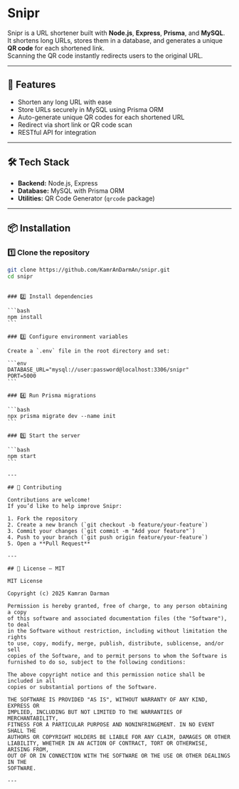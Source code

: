 # Snipr

Snipr is a URL shortener built with **Node.js**, **Express**, **Prisma**, and **MySQL**.  
It shortens long URLs, stores them in a database, and generates a unique **QR code** for each shortened link.  
Scanning the QR code instantly redirects users to the original URL.

---

## 🚀 Features

- Shorten any long URL with ease
- Store URLs securely in MySQL using Prisma ORM
- Auto-generate unique QR codes for each shortened URL
- Redirect via short link or QR code scan
- RESTful API for integration

---

## 🛠 Tech Stack

- **Backend:** Node.js, Express
- **Database:** MySQL with Prisma ORM
- **Utilities:** QR Code Generator (`qrcode` package)

---

## 📦 Installation

### 1️⃣ Clone the repository

```bash
git clone https://github.com/KamrAnDarmAn/snipr.git
cd snipr
```

````

### 2️⃣ Install dependencies

```bash
npm install
```

### 3️⃣ Configure environment variables

Create a `.env` file in the root directory and set:

```env
DATABASE_URL="mysql://user:password@localhost:3306/snipr"
PORT=5000
```

### 4️⃣ Run Prisma migrations

```bash
npx prisma migrate dev --name init
```

### 5️⃣ Start the server

```bash
npm start
```

---

## 🤝 Contributing

Contributions are welcome!
If you’d like to help improve Snipr:

1. Fork the repository
2. Create a new branch (`git checkout -b feature/your-feature`)
3. Commit your changes (`git commit -m "Add your feature"`)
4. Push to your branch (`git push origin feature/your-feature`)
5. Open a **Pull Request**

---

## 📜 License – MIT

MIT License

Copyright (c) 2025 Kamran Darman

Permission is hereby granted, free of charge, to any person obtaining a copy
of this software and associated documentation files (the "Software"), to deal
in the Software without restriction, including without limitation the rights
to use, copy, modify, merge, publish, distribute, sublicense, and/or sell
copies of the Software, and to permit persons to whom the Software is
furnished to do so, subject to the following conditions:

The above copyright notice and this permission notice shall be included in all
copies or substantial portions of the Software.

THE SOFTWARE IS PROVIDED "AS IS", WITHOUT WARRANTY OF ANY KIND, EXPRESS OR
IMPLIED, INCLUDING BUT NOT LIMITED TO THE WARRANTIES OF MERCHANTABILITY,
FITNESS FOR A PARTICULAR PURPOSE AND NONINFRINGEMENT. IN NO EVENT SHALL THE
AUTHORS OR COPYRIGHT HOLDERS BE LIABLE FOR ANY CLAIM, DAMAGES OR OTHER
LIABILITY, WHETHER IN AN ACTION OF CONTRACT, TORT OR OTHERWISE, ARISING FROM,
OUT OF OR IN CONNECTION WITH THE SOFTWARE OR THE USE OR OTHER DEALINGS IN THE
SOFTWARE.

---
````
